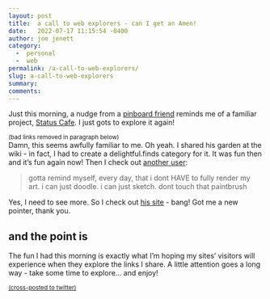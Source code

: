 ```yaml
---
layout: post
title:  a call to web explorers - can I get an Amen! 
date:   2022-07-17 11:15:54 -0400
author: joe jenett
category:
  -  personal
  -  web
permalink: /a-call-to-web-explorers/
slug: a-call-to-web-explorers
summary:
comments: 
---
```

Just this morning, a nudge from a [pinboard friend](https://pinboard.in/u:ramblinggit) reminds me of a familiar project, [Status Cafe](https://status.cafe/). I just gots to explore it again!  

<small>(bad links removed in paragraph below)</small><br>
Damn, this seems awfully familiar to me. Oh yeah. I shared his garden at the wiki - in fact, I had to create a delightful.finds category for it. It was fun then and it’s fun again now! Then I check out [another user](https://status.cafe/users/forest):
>gotta remind myself, every day, that i dont HAVE to fully render my art. i can just doodle. i can just sketch. dont touch that paintbrush  

Yes, I need to see more. So I check out [his site](https://swiftyshq.neocities.org/) - bang! Got me a new pointer, thank you.
## and the point is
The fun I had this morning is exactly what I’m hoping my sites’ visitors will experience when they explore the links I share. A little attention goes a long way - take some time to explore... and enjoy!


<a href="https://brid.gy/publish/twitter"><small>(cross-posted to twitter)</small></a>
<data class="p-bridgy-omit-link" value="false"></data>